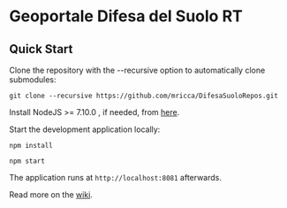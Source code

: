 Geoportale Difesa del Suolo RT
==========

Quick Start
------------

Clone the repository with the --recursive option to automatically clone submodules:

`git clone --recursive https://github.com/mricca/DifesaSuoloRepos.git`

Install NodeJS >= 7.10.0 , if needed, from [here](https://nodejs.org/en/download/releases/).

Start the development application locally:

`npm install`

`npm start`

The application runs at `http://localhost:8081` afterwards.

Read more on the [wiki](https://github.com/mricca/DifesaSuoloRepos.git/wiki).
